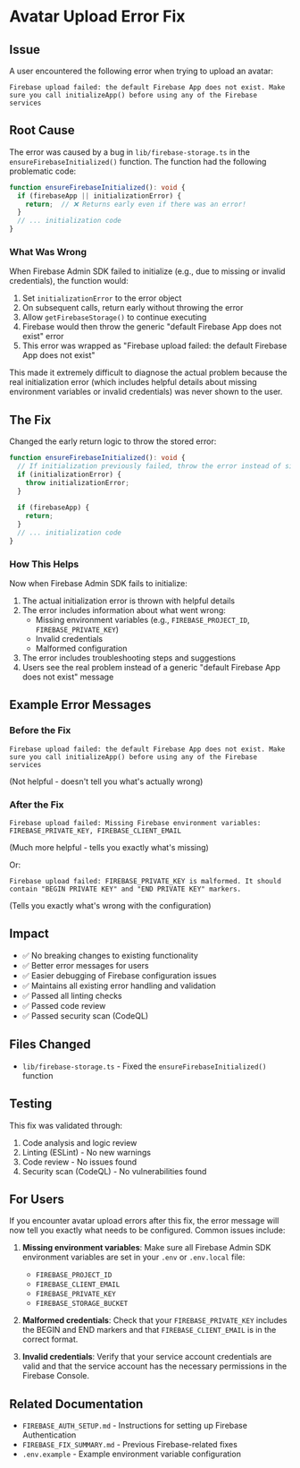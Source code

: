 # Avatar Upload Error Fix

## Issue

A user encountered the following error when trying to upload an avatar:

```
Firebase upload failed: the default Firebase App does not exist. Make sure you call initializeApp() before using any of the Firebase services
```

## Root Cause

The error was caused by a bug in `lib/firebase-storage.ts` in the `ensureFirebaseInitialized()` function. The function had the following problematic code:

```typescript
function ensureFirebaseInitialized(): void {
  if (firebaseApp || initializationError) {
    return;  // ❌ Returns early even if there was an error!
  }
  // ... initialization code
}
```

### What Was Wrong

When Firebase Admin SDK failed to initialize (e.g., due to missing or invalid credentials), the function would:

1. Set `initializationError` to the error object
2. On subsequent calls, return early without throwing the error
3. Allow `getFirebaseStorage()` to continue executing
4. Firebase would then throw the generic "default Firebase App does not exist" error
5. This error was wrapped as "Firebase upload failed: the default Firebase App does not exist"

This made it extremely difficult to diagnose the actual problem because the real initialization error (which includes helpful details about missing environment variables or invalid credentials) was never shown to the user.

## The Fix

Changed the early return logic to throw the stored error:

```typescript
function ensureFirebaseInitialized(): void {
  // If initialization previously failed, throw the error instead of silently returning
  if (initializationError) {
    throw initializationError;
  }
  
  if (firebaseApp) {
    return;
  }
  // ... initialization code
}
```

### How This Helps

Now when Firebase Admin SDK fails to initialize:

1. The actual initialization error is thrown with helpful details
2. The error includes information about what went wrong:
   - Missing environment variables (e.g., `FIREBASE_PROJECT_ID`, `FIREBASE_PRIVATE_KEY`)
   - Invalid credentials
   - Malformed configuration
3. The error includes troubleshooting steps and suggestions
4. Users see the real problem instead of a generic "default Firebase App does not exist" message

## Example Error Messages

### Before the Fix
```
Firebase upload failed: the default Firebase App does not exist. Make sure you call initializeApp() before using any of the Firebase services
```
(Not helpful - doesn't tell you what's actually wrong)

### After the Fix
```
Firebase upload failed: Missing Firebase environment variables: FIREBASE_PRIVATE_KEY, FIREBASE_CLIENT_EMAIL
```
(Much more helpful - tells you exactly what's missing)

Or:

```
Firebase upload failed: FIREBASE_PRIVATE_KEY is malformed. It should contain "BEGIN PRIVATE KEY" and "END PRIVATE KEY" markers.
```
(Tells you exactly what's wrong with the configuration)

## Impact

- ✅ No breaking changes to existing functionality
- ✅ Better error messages for users
- ✅ Easier debugging of Firebase configuration issues
- ✅ Maintains all existing error handling and validation
- ✅ Passed all linting checks
- ✅ Passed code review
- ✅ Passed security scan (CodeQL)

## Files Changed

- `lib/firebase-storage.ts` - Fixed the `ensureFirebaseInitialized()` function

## Testing

This fix was validated through:

1. Code analysis and logic review
2. Linting (ESLint) - No new warnings
3. Code review - No issues found
4. Security scan (CodeQL) - No vulnerabilities found

## For Users

If you encounter avatar upload errors after this fix, the error message will now tell you exactly what needs to be configured. Common issues include:

1. **Missing environment variables**: Make sure all Firebase Admin SDK environment variables are set in your `.env` or `.env.local` file:
   - `FIREBASE_PROJECT_ID`
   - `FIREBASE_CLIENT_EMAIL`
   - `FIREBASE_PRIVATE_KEY`
   - `FIREBASE_STORAGE_BUCKET`

2. **Malformed credentials**: Check that your `FIREBASE_PRIVATE_KEY` includes the BEGIN and END markers and that `FIREBASE_CLIENT_EMAIL` is in the correct format.

3. **Invalid credentials**: Verify that your service account credentials are valid and that the service account has the necessary permissions in the Firebase Console.

## Related Documentation

- `FIREBASE_AUTH_SETUP.md` - Instructions for setting up Firebase Authentication
- `FIREBASE_FIX_SUMMARY.md` - Previous Firebase-related fixes
- `.env.example` - Example environment variable configuration
